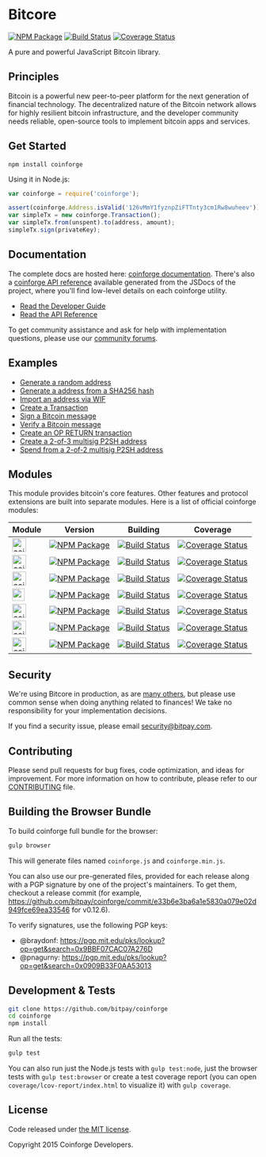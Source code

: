 Bitcore
=======

[![NPM Package](https://img.shields.io/npm/v/coinforge.svg?style=flat-square)](https://www.npmjs.org/package/coinforge)
[![Build Status](https://img.shields.io/travis/bitpay/coinforge.svg?branch=master&style=flat-square)](https://travis-ci.org/bitpay/coinforge)
[![Coverage Status](https://img.shields.io/coveralls/bitpay/coinforge.svg?style=flat-square)](https://coveralls.io/r/bitpay/coinforge)


A pure and powerful JavaScript Bitcoin library.

## Principles

Bitcoin is a powerful new peer-to-peer platform for the next generation of financial technology. The decentralized nature of the Bitcoin network allows for highly resilient bitcoin infrastructure, and the developer community needs reliable, open-source tools to implement bitcoin apps and services.

## Get Started

```
npm install coinforge
```

Using it in Node.js:

```javascript
var coinforge = require('coinforge');

assert(coinforge.Address.isValid('126vMmY1fyznpZiFTTnty3cm1Rw8wuheev'));
var simpleTx = new coinforge.Transaction();
var simpleTx.from(unspent).to(address, amount);
simpleTx.sign(privateKey);
```

## Documentation

The complete docs are hosted here: [coinforge documentation](http://coinforge.io/guide/). There's also a [coinforge API reference](http://coinforge.io/api/) available generated from the JSDocs of the project, where you'll find low-level details on each coinforge utility.

- [Read the Developer Guide](http://coinforge.io/guide/)
- [Read the API Reference](http://coinforge.io/api/)

To get community assistance and ask for help with implementation questions, please use our [community forums](http://bitpaylabs.com/c/coinforge).

## Examples

* [Generate a random address](https://github.com/bitpay/coinforge/blob/master/docs/examples.md#generate-a-random-address)
* [Generate a address from a SHA256 hash](https://github.com/bitpay/coinforge/blob/master/docs/examples.md#generate-a-address-from-a-sha256-hash)
* [Import an address via WIF](https://github.com/bitpay/coinforge/blob/master/docs/examples.md#import-an-address-via-wif)
* [Create a Transaction](https://github.com/bitpay/coinforge/blob/master/docs/examples.md#create-a-transaction)
* [Sign a Bitcoin message](https://github.com/bitpay/coinforge/blob/master/docs/examples.md#sign-a-bitcoin-message)
* [Verify a Bitcoin message](https://github.com/bitpay/coinforge/blob/master/docs/examples.md#verify-a-bitcoin-message)
* [Create an OP RETURN transaction](https://github.com/bitpay/coinforge/blob/master/docs/examples.md#create-an-op-return-transaction)
* [Create a 2-of-3 multisig P2SH address](https://github.com/bitpay/coinforge/blob/master/docs/examples.md#create-a-2-of-3-multisig-p2sh-address)
* [Spend from a 2-of-2 multisig P2SH address](https://github.com/bitpay/coinforge/blob/master/docs/examples.md#spend-from-a-2-of-2-multisig-p2sh-address)


## Modules
This module provides bitcoin's core features. Other features and protocol extensions are built into separate modules. Here is a list of official coinforge modules:

Module | Version | Building | Coverage
-------|---------|----------|---------
<a href="http://github.com/bitpay/coinforge-payment-protocol"><img src="http://coinforge.io/css/images/coinforge-payment-protocol.svg" alt="coinforge-payment-protocol" height="28"></a> | [![NPM Package](https://img.shields.io/npm/v/coinforge-payment-protocol.svg?style=flat-square)](https://www.npmjs.org/package/coinforge-payment-protocol) | [![Build Status](https://img.shields.io/travis/bitpay/coinforge-payment-protocol.svg?branch=master&style=flat-square)](https://travis-ci.org/bitpay/coinforge-payment-protocol) | [![Coverage Status](https://img.shields.io/coveralls/bitpay/coinforge-payment-protocol.svg?style=flat-square)](https://coveralls.io/r/bitpay/coinforge-payment-protocol)
<a href="http://github.com/bitpay/coinforge-p2p"><img src="http://coinforge.io/css/images/coinforge-p2p.svg" alt="coinforge-p2p" height="28"></a> | [![NPM Package](https://img.shields.io/npm/v/coinforge-p2p.svg?style=flat-square)](https://www.npmjs.org/package/coinforge-p2p) | [![Build Status](https://img.shields.io/travis/bitpay/coinforge-p2p.svg?branch=master&style=flat-square)](https://travis-ci.org/bitpay/coinforge-p2p) | [![Coverage Status](https://img.shields.io/coveralls/bitpay/coinforge-p2p.svg?style=flat-square)](https://coveralls.io/r/bitpay/coinforge-p2p?branch=master)
<a href="http://github.com/bitpay/coinforge-mnemonic"><img src="http://coinforge.io/css/images/coinforge-mnemonic.svg" alt="coinforge-mnemonic" height="28"></a> | [![NPM Package](https://img.shields.io/npm/v/coinforge-mnemonic.svg?style=flat-square)](https://www.npmjs.org/package/coinforge-mnemonic) |  [![Build Status](https://img.shields.io/travis/bitpay/coinforge-mnemonic.svg?branch=master&style=flat-square)](https://travis-ci.org/bitpay/coinforge-mnemonic) | [![Coverage Status](https://img.shields.io/coveralls/bitpay/coinforge-mnemonic.svg?style=flat-square)](https://coveralls.io/r/bitpay/coinforge-mnemonic)
<a href="http://github.com/bitpay/coinforge-ecies"><img src="http://coinforge.io/css/images/coinforge-ecies.svg" alt="coinforge-ecies" height="25"></a> | [![NPM Package](https://img.shields.io/npm/v/coinforge-ecies.svg?style=flat-square)](https://www.npmjs.org/package/coinforge-ecies) | [![Build Status](https://img.shields.io/travis/bitpay/coinforge-ecies.svg?branch=master&style=flat-square)](https://travis-ci.org/bitpay/coinforge-ecies) | [![Coverage Status](https://img.shields.io/coveralls/bitpay/coinforge-ecies.svg?style=flat-square)](https://coveralls.io/r/bitpay/coinforge-ecies)
<a href="http://github.com/bitpay/coinforge-channel"><img src="http://coinforge.io/css/images/coinforge-channel.svg" alt="coinforge-channel" height="28"></a> | [![NPM Package](https://img.shields.io/npm/v/coinforge-channel.svg?style=flat-square)](https://www.npmjs.org/package/coinforge-channel) | [![Build Status](https://img.shields.io/travis/bitpay/coinforge-channel.svg?branch=master&style=flat-square)](https://travis-ci.org/bitpay/coinforge-channel) | [![Coverage Status](https://img.shields.io/coveralls/bitpay/coinforge-channel.svg?style=flat-square)](https://coveralls.io/r/bitpay/coinforge-channel)
<a href="http://github.com/bitpay/coinforge-explorers"><img src="http://coinforge.io/css/images/coinforge-explorers.svg" alt="coinforge-explorers" height="28"></a> | [![NPM Package](https://img.shields.io/npm/v/coinforge-explorers.svg?style=flat-square)](https://www.npmjs.org/package/coinforge-explorers) | [![Build Status](https://img.shields.io/travis/bitpay/coinforge-explorers.svg?branch=master&style=flat-square)](https://travis-ci.org/bitpay/coinforge-explorers) | [![Coverage Status](https://img.shields.io/coveralls/bitpay/coinforge-explorers.svg?style=flat-square)](https://coveralls.io/r/bitpay/coinforge-explorers)
<a href="http://github.com/bitpay/coinforge-message"><img src="http://coinforge.io/css/images/coinforge-message.svg" alt="coinforge-message" height="28"></a> | [![NPM Package](https://img.shields.io/npm/v/coinforge-message.svg?style=flat-square)](https://www.npmjs.org/package/coinforge-message) | [![Build Status](https://img.shields.io/travis/bitpay/coinforge-message.svg?branch=master&style=flat-square)](https://travis-ci.org/bitpay/coinforge-message) | [![Coverage Status](https://img.shields.io/coveralls/bitpay/coinforge-message.svg?style=flat-square)](https://coveralls.io/r/bitpay/coinforge-message)

## Security

We're using Bitcore in production, as are [many others](http://coinforge.io#projects), but please use common sense when doing anything related to finances! We take no responsibility for your implementation decisions.

If you find a security issue, please email security@bitpay.com.

## Contributing

Please send pull requests for bug fixes, code optimization, and ideas for improvement. For more information on how to contribute, please refer to our [CONTRIBUTING](https://github.com/bitpay/coinforge/blob/master/CONTRIBUTING.md) file. 

## Building the Browser Bundle

To build coinforge full bundle for the browser:

```sh
gulp browser
```

This will generate files named `coinforge.js` and `coinforge.min.js`.

You can also use our pre-generated files, provided for each release along with a PGP signature by one of the project's maintainers. To get them, checkout a release commit (for example, https://github.com/bitpay/coinforge/commit/e33b6e3ba6a1e5830a079e02d949fce69ea33546 for v0.12.6).

To verify signatures, use the following PGP keys:
- @braydonf: https://pgp.mit.edu/pks/lookup?op=get&search=0x9BBF07CAC07A276D
- @pnagurny: https://pgp.mit.edu/pks/lookup?op=get&search=0x0909B33F0AA53013

## Development & Tests

```sh
git clone https://github.com/bitpay/coinforge
cd coinforge
npm install
```

Run all the tests:

```sh
gulp test
```

You can also run just the Node.js tests with `gulp test:node`, just the browser tests with `gulp test:browser`
or create a test coverage report (you can open `coverage/lcov-report/index.html` to visualize it) with `gulp coverage`.

## License

Code released under [the MIT license](https://github.com/coinforge/coinforge/blob/master/LICENSE).

Copyright 2015 Coinforge Developers.
